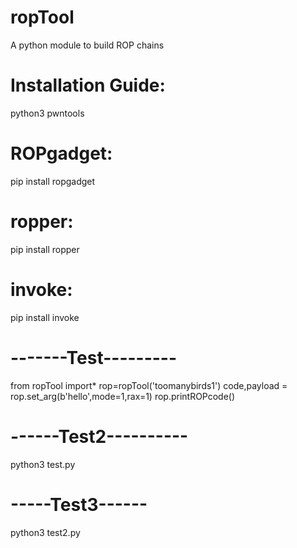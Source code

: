 # ropTool
A python module to build ROP chains

# Installation Guide: 
python3
pwntools
# ROPgadget:
  pip install ropgadget
# ropper:
  pip install ropper
# invoke:
  pip install invoke
  
# -------Test---------
from ropTool import*
rop=ropTool('toomanybirds1')
code,payload = rop.set_arg(b'hello',mode=1,rax=1)
rop.printROPcode()

# ------Test2----------
python3 test.py

# -----Test3------
python3 test2.py
